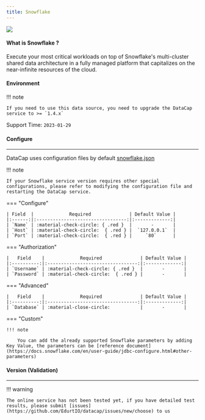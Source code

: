 ```yaml
---
title: Snowflake
---
```


<img src="/assets/plugin/snowflake.png" class="connector-logo" />

#### What is Snowflake ?

Execute your most critical workloads on top of Snowflake's multi-cluster shared data architecture in a fully managed platform that capitalizes on the near-infinite resources of the cloud.

#### Environment

!!! note

    If you need to use this data source, you need to upgrade the DataCap service to >= `1.4.x`

Support Time: `2023-01-29`

#### Configure

---

DataCap uses configuration files by default [snowflake.json](https://github.com/EdurtIO/datacap/blob/develop/server/src/main/etc/conf/plugins/jdbc/snowflake.json)

!!! note

    If your Snowflake service version requires other special configurations, please refer to modifying the configuration file and restarting the DataCap service.

=== "Configure"

    | Field  |             Required              | Default Value |
    |:------:|:---------------------------------:|:-------------:|
    | `Name` | :material-check-circle: { .red }  |       -       |
    | `Host` | :material-check-circle:  { .red } |  `127.0.0.1`  |
    | `Port` | :material-check-circle:  { .red } |     `80`      |

=== "Authorization"

    |   Field    |             Required              | Default Value |
    |:----------:|:---------------------------------:|:-------------:|
    | `Username` | :material-check-circle: { .red }  |       -       |
    | `Password` | :material-check-circle:  { .red } |       -       |

=== "Advanced"

    |   Field    |             Required              | Default Value |
    |:----------:|:---------------------------------:|:-------------:|
    | `Database` | :material-close-circle:           |       -       |

=== "Custom"

    !!! note

        You can add the already supported Snowflake parameters by adding Key Value, the parameters can be [reference document](https://docs.snowflake.com/en/user-guide/jdbc-configure.html#other-parameters)

#### Version (Validation)

---

!!! warning

    The online service has not been tested yet, if you have detailed test results, please submit [issues](https://github.com/EdurtIO/datacap/issues/new/choose) to us
